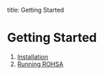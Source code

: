 title: Getting Started

# Getting Started

1. [Installation](./install.html)
3. [Running ROHSA](./running.html)
